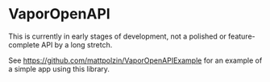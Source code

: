 # VaporOpenAPI

This is currently in early stages of development, not a polished or feature-complete API by a long stretch.

See https://github.com/mattpolzin/VaporOpenAPIExample for an example of a simple app using this library.
